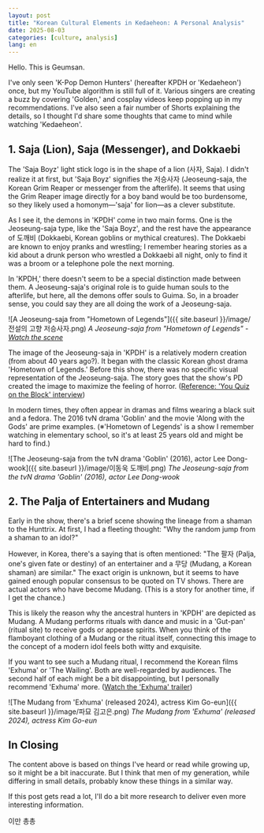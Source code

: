 ```yaml
---
layout: post
title: "Korean Cultural Elements in Kedaeheon: A Personal Analysis"
date: 2025-08-03
categories: [culture, analysis]
lang: en
---
```


Hello. This is Geumsan.

I've only seen 'K-Pop Demon Hunters' (hereafter KPDH or 'Kedaeheon') once, but my YouTube algorithm is still full of it. Various singers are creating a buzz by covering 'Golden,' and cosplay videos keep popping up in my recommendations. I've also seen a fair number of Shorts explaining the details, so I thought I'd share some thoughts that came to mind while watching 'Kedaeheon'.

## 1. Saja (Lion), Saja (Messenger), and Dokkaebi

The 'Saja Boyz' light stick logo is in the shape of a lion (사자, Saja). I didn't realize it at first, but 'Saja Boyz' signifies the 저승사자 (Jeoseung-saja, the Korean Grim Reaper or messenger from the afterlife). It seems that using the Grim Reaper image directly for a boy band would be too burdensome, so they likely used a homonym—'saja' for lion—as a clever substitute.

As I see it, the demons in 'KPDH' come in two main forms. One is the Jeoseung-saja type, like the 'Saja Boyz', and the rest have the appearance of 도깨비 (Dokkaebi, Korean goblins or mythical creatures). The Dokkaebi are known to enjoy pranks and wrestling; I remember hearing stories as a kid about a drunk person who wrestled a Dokkaebi all night, only to find it was a broom or a telephone pole the next morning.

In 'KPDH,' there doesn't seem to be a special distinction made between them. A Jeoseung-saja's original role is to guide human souls to the afterlife, but here, all the demons offer souls to Guima. So, in a broader sense, you could say they are all doing the work of a Jeoseung-saja.

![A Jeoseung-saja from "Hometown of Legends"]({{ site.baseurl }}/image/전설의 고향 저승사자.png)
*A Jeoseung-saja from "Hometown of Legends" - <a href="https://youtu.be/m-D5_VZajqM?si=sJMKNCSmMPHIy5b2" target="_blank">Watch the scene</a>*

The image of the Jeoseung-saja in 'KPDH' is a relatively modern creation (from about 40 years ago?). It began with the classic Korean ghost drama 'Hometown of Legends.' Before this show, there was no specific visual representation of the Jeoseung-saja. The story goes that the show's PD created the image to maximize the feeling of horror. (<a href="https://youtu.be/Gb5UMVNEXfs?si=FDxhn5RAmA36m1Bd" target="_blank">Reference: 'You Quiz on the Block' interview</a>)

In modern times, they often appear in dramas and films wearing a black suit and a fedora. The 2016 tvN drama 'Goblin' and the movie 'Along with the Gods' are prime examples. (※'Hometown of Legends' is a show I remember watching in elementary school, so it's at least 25 years old and might be hard to find.)

![The Jeoseung-saja from the tvN drama 'Goblin' (2016), actor Lee Dong-wook]({{ site.baseurl }}/image/이동욱 도깨비.png)
*The Jeoseung-saja from the tvN drama 'Goblin' (2016), actor Lee Dong-wook*

## 2. The Palja of Entertainers and Mudang

Early in the show, there's a brief scene showing the lineage from a shaman to the Hunttrix. At first, I had a fleeting thought: "Why the random jump from a shaman to an idol?"

However, in Korea, there's a saying that is often mentioned: "The 팔자 (Palja, one's given fate or destiny) of an entertainer and a 무당 (Mudang, a Korean shaman) are similar." The exact origin is unknown, but it seems to have gained enough popular consensus to be quoted on TV shows. There are actual actors who have become Mudang. (This is a story for another time, if I get the chance.)

This is likely the reason why the ancestral hunters in 'KPDH' are depicted as Mudang. A Mudang performs rituals with dance and music in a 'Gut-pan' (ritual site) to receive gods or appease spirits. When you think of the flamboyant clothing of a Mudang or the ritual itself, connecting this image to the concept of a modern idol feels both witty and exquisite.

If you want to see such a Mudang ritual, I recommend the Korean films 'Exhuma' or 'The Wailing'. Both are well-regarded by audiences. The second half of each might be a bit disappointing, but I personally recommend 'Exhuma' more. (<a href="https://youtu.be/7oE2DZsjATg?si=gzqnwL6OvkyyW_m9" target="_blank">Watch the 'Exhuma' trailer</a>)

![The Mudang from 'Exhuma' (released 2024), actress Kim Go-eun]({{ site.baseurl }}/image/파묘 김고은.png)
*The Mudang from 'Exhuma' (released 2024), actress Kim Go-eun*

## In Closing

The content above is based on things I've heard or read while growing up, so it might be a bit inaccurate. But I think that men of my generation, while differing in small details, probably know these things in a similar way.

If this post gets read a lot, I'll do a bit more research to deliver even more interesting information.

이만 총총